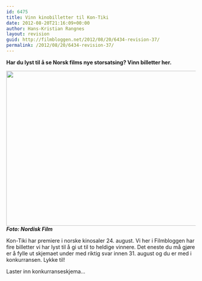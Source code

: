 ```yaml
---
id: 6475
title: Vinn kinobilletter til Kon-Tiki
date: 2012-08-20T21:16:09+00:00
author: Hans-Kristian Rangnes
layout: revision
guid: http://filmbloggen.net/2012/08/20/6434-revision-37/
permalink: /2012/08/20/6434-revision-37/
---
```

**Har du lyst til å se Norsk films nye storsatsing? Vinn billetter her.**<!--more-->

  
<a href="http://filmbloggen.net/2012/08/20/vinn-kinobilletter-til-kon-tiki/kontiki/" rel="attachment wp-att-6435"><img class="alignnone size-large wp-image-6435" src="http://filmbloggen.net/wp-content/uploads//2012/08/kontiki-620x413.jpg" alt="" width="620" height="413" /></a>  
**_Foto: Nordisk Film_**

Kon-Tiki har premiere i norske kinosaler 24. august. Vi her i Filmbloggen har fire billetter vi har lyst til å gi ut til to heldige vinnere. Det eneste du må gjøre er å fylle ut skjemaet under med riktig svar innen 31. august og du er med i konkurransen. Lykke til!

Laster inn konkurranseskjema&#8230;